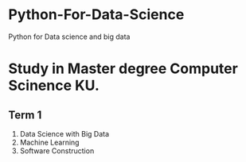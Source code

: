 # Python-For-Data-Science
Python for Data science and big data

# Study in Master degree Computer Scinence KU.
## Term 1
1. Data Science with Big Data
2. Machine Learning
3. Software Construction
